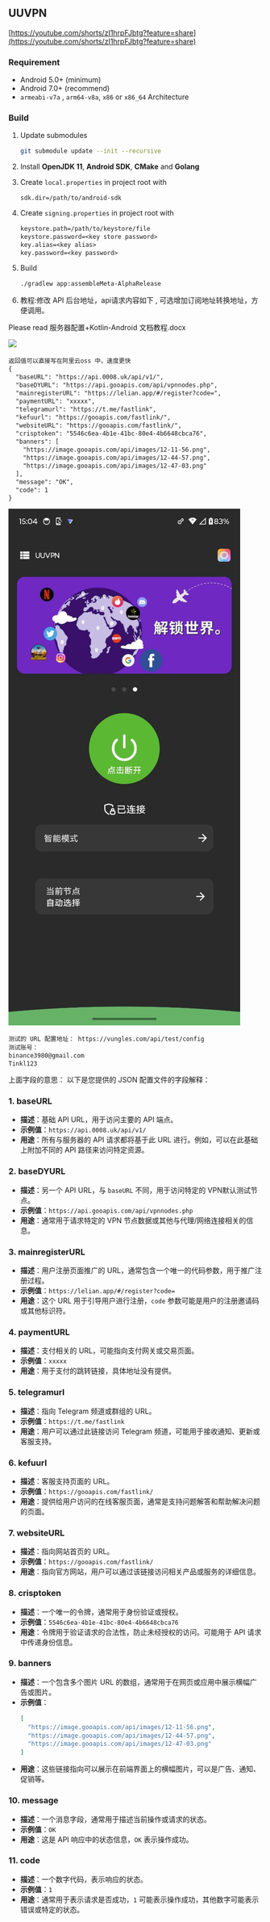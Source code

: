 ## UUVPN

[https://youtube.com/shorts/zI1hrpFJbtg?feature=share](https://youtube.com/shorts/zI1hrpFJbtg?feature=share)
 
### Requirement

- Android 5.0+ (minimum)
- Android 7.0+ (recommend)
- `armeabi-v7a` , `arm64-v8a`, `x86` or `x86_64` Architecture



### Build

1. Update submodules

   ```bash
   git submodule update --init --recursive
   ```

2. Install **OpenJDK 11**, **Android SDK**, **CMake** and **Golang**

3. Create `local.properties` in project root with

   ```properties
   sdk.dir=/path/to/android-sdk
   ```

4. Create `signing.properties` in project root with

   ```properties
   keystore.path=/path/to/keystore/file
   keystore.password=<key store password>
   key.alias=<key alias>
   key.password=<key password>
   ```

5. Build

   ```bash
   ./gradlew app:assembleMeta-AlphaRelease
   ```


6. 教程:修改 API 后台地址，api请求内容如下 , 可选增加订阅地址转换地址，方便调用。

Please read 服务器配置+Kotlin-Android 文档教程.docx

![](images_05_20_11.png)

```
返回值可以直接写在阿里云oss 中，速度更快
{
  "baseURL": "https://api.0008.uk/api/v1/",
  "baseDYURL": "https://api.gooapis.com/api/vpnnodes.php",
  "mainregisterURL": "https://lelian.app/#/register?code=",
  "paymentURL": "xxxxx",
  "telegramurl": "https://t.me/fastlink",
  "kefuurl": "https://gooapis.com/fastlink/",
  "websiteURL": "https://gooapis.com/fastlink/",
  "crisptoken": "5546c6ea-4b1e-41bc-80e4-4b6648cbca76",
  "banners": [
    "https://image.gooapis.com/api/images/12-11-56.png",
    "https://image.gooapis.com/api/images/12-44-57.png",
    "https://image.gooapis.com/api/images/12-47-03.png"
  ],
  "message": "OK",
  "code": 1
}
```

![alt text](telegram-cloud-photo-size-5-6327623898581027724-y.jpg)

```
测试的 URL 配置地址： https://vungles.com/api/test/config 
测试账号：
binance3980@gmail.com
Tinkl123
```

上面字段的意思：
以下是您提供的 JSON 配置文件的字段解释：

### 1. **baseURL**
   - **描述**：基础 API URL，用于访问主要的 API 端点。
   - **示例值**：`https://api.0008.uk/api/v1/`
   - **用途**：所有与服务器的 API 请求都将基于此 URL 进行。例如，可以在此基础上附加不同的 API 路径来访问特定资源。

### 2. **baseDYURL**
   - **描述**：另一个 API URL，与 `baseURL` 不同，用于访问特定的 VPN默认测试节点。
   - **示例值**：`https://api.gooapis.com/api/vpnnodes.php`
   - **用途**：通常用于请求特定的 VPN 节点数据或其他与代理/网络连接相关的信息。

### 3. **mainregisterURL**
   - **描述**：用户注册页面推广的 URL，通常包含一个唯一的代码参数，用于推广注册过程。
   - **示例值**：`https://lelian.app/#/register?code=`
   - **用途**：这个 URL 用于引导用户进行注册，`code` 参数可能是用户的注册邀请码或其他标识符。

### 4. **paymentURL**
   - **描述**：支付相关的 URL，可能指向支付网关或交易页面。
   - **示例值**：`xxxxx`
   - **用途**：用于支付的跳转链接，具体地址没有提供。

### 5. **telegramurl**
   - **描述**：指向 Telegram 频道或群组的 URL。
   - **示例值**：`https://t.me/fastlink`
   - **用途**：用户可以通过此链接访问 Telegram 频道，可能用于接收通知、更新或客服支持。

### 6. **kefuurl**
   - **描述**：客服支持页面的 URL。
   - **示例值**：`https://gooapis.com/fastlink/`
   - **用途**：提供给用户访问的在线客服页面，通常是支持问题解答和帮助解决问题的页面。

### 7. **websiteURL**
   - **描述**：指向网站首页的 URL。
   - **示例值**：`https://gooapis.com/fastlink/`
   - **用途**：指向官方网站，用户可以通过该链接访问相关产品或服务的详细信息。

### 8. **crisptoken**
   - **描述**：一个唯一的令牌，通常用于身份验证或授权。
   - **示例值**：`5546c6ea-4b1e-41bc-80e4-4b6648cbca76`
   - **用途**：令牌用于验证请求的合法性，防止未经授权的访问。可能用于 API 请求中传递身份信息。

### 9. **banners**
   - **描述**：一个包含多个图片 URL 的数组，通常用于在网页或应用中展示横幅广告或图片。
   - **示例值**：
     ```json
     [
       "https://image.gooapis.com/api/images/12-11-56.png",
       "https://image.gooapis.com/api/images/12-44-57.png",
       "https://image.gooapis.com/api/images/12-47-03.png"
     ]
     ```
   - **用途**：这些链接指向可以展示在前端界面上的横幅图片，可以是广告、通知、促销等。

### 10. **message**
   - **描述**：一个消息字段，通常用于描述当前操作或请求的状态。
   - **示例值**：`OK`
   - **用途**：这是 API 响应中的状态信息，`OK` 表示操作成功。

### 11. **code**
   - **描述**：一个数字代码，表示响应的状态。
   - **示例值**：`1`
   - **用途**：通常用于表示请求是否成功，`1` 可能表示操作成功，其他数字可能表示错误或特定的状态。
